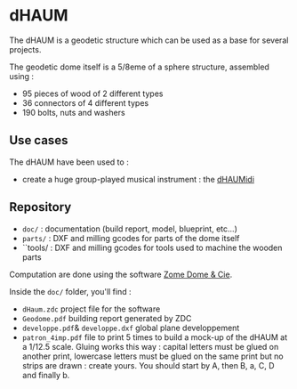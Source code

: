 # dHAUM

The dHAUM is a geodetic structure which can be used as a base for several projects.

The geodetic dome itself is a 5/8eme of a sphere structure, assembled using :

- 95 pieces of wood of 2 different types
- 36 connectors of 4 different types
- 190 bolts, nuts and washers

## Use cases

The dHAUM have been used to :

- create a huge group-played musical instrument : the [dHAUMidi](https://github.com/haum/dhaumidi)

## Repository

- ``doc/`` : documentation (build report, model, blueprint, etc...)
- ``parts/`` : DXF and milling gcodes for parts of the dome itself
- ``tools/ : DXF and milling gcodes for tools used to machine the wooden parts

Computation are done using the software [Zome Dome & Cie](http://www.ardheia.fr/ardheia/index.php/ressources).

Inside the ``doc/`` folder, you'll find :

- ``dHaum.zdc`` project file for the software
- ``Geodome.pdf`` building report generated by ZDC
- ``developpe.pdf``& ``developpe.dxf`` global plane developpement
- ``patron_4imp.pdf`` file to print 5 times to build a mock-up of the dHAUM at a 1/12.5 scale.
    Gluing works this way : capital letters must be glued on another print, lowercase letters must be glued on the same print but no strips are drawn : create yours. You should start by A, then B, a, C, D and finally b.

